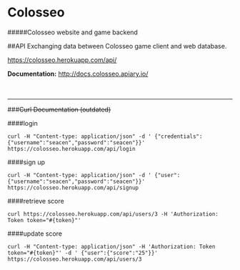 # Colosseo
#####Colosseo website and game backend

##API
Exchanging data between Colosseo game client and web database.

<https://colosseo.herokuapp.com/api/>

**Documentation:** <http://docs.colosseo.apiary.io/>
<br>
<br>
<br>
***
###~~Curl Documentation (outdated)~~

####login
```
curl -H "Content-type: application/json" -d ' {"credentials":{"username":"seacen","password":"seacen"}}' https://colosseo.herokuapp.com/api/login
```

####sign up
```
curl -H "Content-type: application/json" -d ' {"user":{"username":"seacen","password":"seacen"}}' https://colosseo.herokuapp.com/api/signup
```

####retrieve score
```
curl https://colosseo.herokuapp.com/api/users/3 -H 'Authorization: Token token="#{token}"'
```

####update score
```
curl -H "Content-type: application/json" -H 'Authorization: Token token="#{token}"' -d ' {"user":{"score":"25"}}' https://colosseo.herokuapp.com/api/users/3
```
